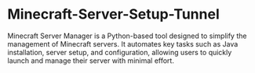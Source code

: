 # Minecraft-Server-Setup-Tunnel
Minecraft Server Manager is a Python-based tool designed to simplify the management of Minecraft servers. It automates key tasks such as Java installation, server setup, and configuration, allowing users to quickly launch and manage their server with minimal effort.
